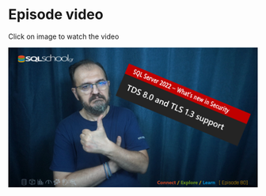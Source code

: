 # Episode video

Click on image to watch the video

[![Watch the video](./ytimage.png)](https://youtu.be/yBoNpntdlcc)
